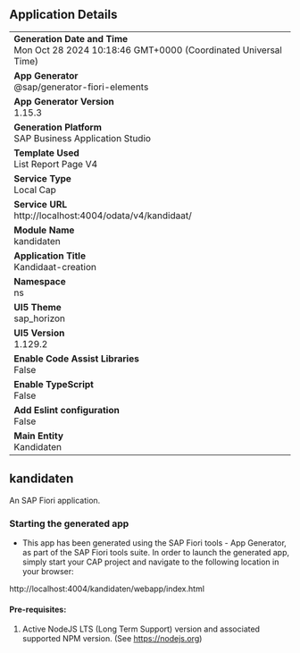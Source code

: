 ## Application Details
|               |
| ------------- |
|**Generation Date and Time**<br>Mon Oct 28 2024 10:18:46 GMT+0000 (Coordinated Universal Time)|
|**App Generator**<br>@sap/generator-fiori-elements|
|**App Generator Version**<br>1.15.3|
|**Generation Platform**<br>SAP Business Application Studio|
|**Template Used**<br>List Report Page V4|
|**Service Type**<br>Local Cap|
|**Service URL**<br>http://localhost:4004/odata/v4/kandidaat/|
|**Module Name**<br>kandidaten|
|**Application Title**<br>Kandidaat-creation|
|**Namespace**<br>ns|
|**UI5 Theme**<br>sap_horizon|
|**UI5 Version**<br>1.129.2|
|**Enable Code Assist Libraries**<br>False|
|**Enable TypeScript**<br>False|
|**Add Eslint configuration**<br>False|
|**Main Entity**<br>Kandidaten|

## kandidaten

An SAP Fiori application.

### Starting the generated app

-   This app has been generated using the SAP Fiori tools - App Generator, as part of the SAP Fiori tools suite.  In order to launch the generated app, simply start your CAP project and navigate to the following location in your browser:

http://localhost:4004/kandidaten/webapp/index.html

#### Pre-requisites:

1. Active NodeJS LTS (Long Term Support) version and associated supported NPM version.  (See https://nodejs.org)


